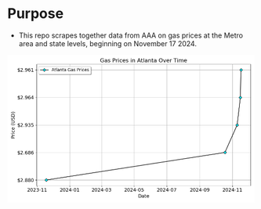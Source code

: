 # Purpose

- This repo scrapes together data from AAA on gas prices at the Metro area and state levels, beginning on November 17 2024.



![Gas Prices in Atlanta](./CountyPrices/GasPrices_Atlanta.png)
